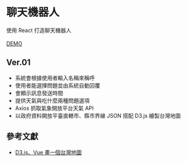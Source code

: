 # 聊天機器人 
使用 React 打造聊天機器人<br>  
[DEMO](https://vvvvvvii.github.io/talk/#/)

## Ver.01
* 系統會根據使用者輸入名稱來稱呼
* 使用者能選擇問題並由系統自動回覆
* 會顯示訊息發送時間
* 提供天氣與吃什麼兩種問題選項
* Axios 抓取氣象開放平台天氣 API 
* 以政府資料開放平臺直轄市、縣市界線 JSON 搭配 D3.js 繪製台灣地圖

## 參考文獻
* [D3.js、Vue 畫一個台灣地圖](https://www.letswrite.tw/d3-vue-taiwan-map/)
